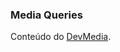 ### Media Queries

Conteúdo do [DevMedia](https://www.devmedia.com.br/utilizando-css-media-queries/27085).
